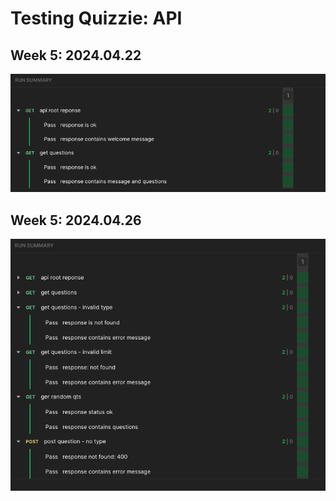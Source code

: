 # Testing Quizzie: API 

## Week 5: 2024.04.22
![auth test report 1](./img/api_1.png)

## Week 5: 2024.04.26
![auth test report 2](./img/api_2.png)
